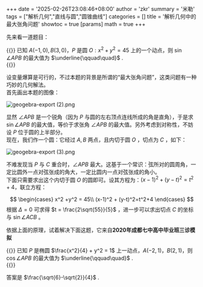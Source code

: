+++
date = '2025-02-26T23:08:46+08:00'
author = 'zkr'
summary = '米勒'
tags = ["解析几何","直线与圆","圆锥曲线"]
categories = []
title = '解析几何中的最大张角问题'
showtoc = true
[params]
    math = true
+++

先来看一道题目：

{{<notice note>}}
已知 $A(-1,0),B(3,0)$，$P$ 是圆 $O:x^2+y^2=45$ 上的一个动点，则 $\sin\angle APB$ 的最大值为 $\underline{\qquad\quad}$ .  
{{</notice>}}

设变量爆算是可行的，不过本题的背景是所谓的“最大张角问题”，这类问题有一种巧妙的几何解法。  
首先画出本题的图像：

![geogebra-export (2).png](https://img.picui.cn/free/2025/02/26/67bf306b4674a.png)

显然 $\angle APB$ 是一个锐角（因为 $P$ 与圆的左右顶点连线所成的角是直角），于是求 $\sin \angle APB$ 的最大值，等价于求张角 $\angle APB$ 的最大值。另外考虑到对称性，不妨设 $P$ 位于圆的上半部分。   
现在，我们作一个圆：它经过 $A,B$ 两点，且内切于圆 $O$ ，切点为 $C$ ，如下：

![geogebra-export (3).png](https://img.picui.cn/free/2025/02/26/67bf31b9819eb.png)

不难发现当 $P$ 与 $C$ 重合时，$\angle APB$ 最大。这基于一个常识：弦所对的圆周角，一定比圆外一点对弦张成的角大，一定比圆内一点对弦张成的角小。   
下面只需要求出这个内切于圆 $O$ 的圆即可。设其方程为：$(x-1)^2 + (y-t)^2 = t^2 + 4$，联立方程：

$$
\begin{cases}
x^2 +y^2 = 45\\
(x-1)^2 + (y-t)^2=t^2+4
\end{cases}
$$
根据 $\Delta = 0$ 可求得 $t = \frac{2\sqrt{55}}{5}$ ，进一步可以求出切点 $C$ 的坐标与 $\sin \angle ACB$  。       

依据上面的原理，试着解决下面这题，它来自**2020年成都七中高中毕业班三诊模拟**     

{{<notice note>}}
已知 $P$ 是椭圆 $\frac{x^2}{4} + y^2 = 1$ 上一动点，$A(-2,1)$，$B(2,1)$，则 $\cos\angle APB$ 的最大值为 $\underline{\qquad\quad}$ .    
{{</notice>}}

答案是 $\frac{\sqrt{6}-\sqrt{2}}{4}$ .      